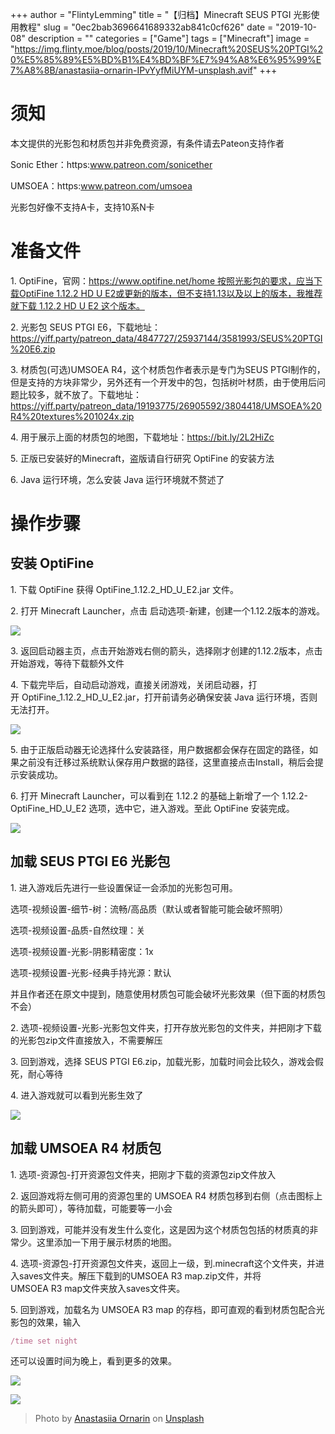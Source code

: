+++
author = "FlintyLemming"
title = "【归档】Minecraft SEUS PTGI 光影使用教程"
slug = "0ec2bab3696641689332ab841c0cf626"
date = "2019-10-08"
description = ""
categories = ["Game"]
tags = ["Minecraft"]
image = "https://img.flinty.moe/blog/posts/2019/10/Minecraft%20SEUS%20PTGI%20%E5%85%89%E5%BD%B1%E4%BD%BF%E7%94%A8%E6%95%99%E7%A8%8B/anastasiia-ornarin-IPvYyfMiUYM-unsplash.avif"
+++

# **须知**

本文提供的光影包和材质包并非免费资源，有条件请去Pateon支持作者

Sonic Ether：https:www.patreon.com/sonicether

UMSOEA：https:www.patreon.com/umsoea

光影包好像不支持A卡，支持10系N卡

# **准备文件**

1. OptiFine，官网：https://www.optifine.net/home 按照光影包的要求，应当下载OptiFine 1.12.2 HD U E2或更新的版本，但不支持1.13以及以上的版本，我推荐就下载 1.12.2 HD U E2 这个版本。

2. 光影包 SEUS PTGI E6，下载地址：https://yiff.party/patreon_data/4847727/25937144/3581993/SEUS%20PTGI%20E6.zip

3. 材质包(可选)UMSOEA R4，这个材质包作者表示是专门为SEUS PTGI制作的，但是支持的方块非常少，另外还有一个开发中的包，包括树叶材质，由于使用后问题比较多，就不放了。下载地址：https://yiff.party/patreon_data/19193775/26905592/3804418/UMSOEA%20R4%20textures%201024x.zip

4. 用于展示上面的材质包的地图，下载地址：https://bit.ly/2L2HiZc

5. 正版已安装好的Minecraft，盗版请自行研究 OptiFine 的安装方法

6. Java 运行环境，怎么安装 Java 运行环境就不赘述了

# **操作步骤**

## **安装 OptiFine**

1. 下载 OptiFine 获得 OptiFine_1.12.2_HD_U_E2.jar 文件。

2. 打开 Minecraft Launcher，点击 启动选项-新建，创建一个1.12.2版本的游戏。

![](https://img.flinty.moe/blog/posts/2019/10/Minecraft%20SEUS%20PTGI%20%E5%85%89%E5%BD%B1%E4%BD%BF%E7%94%A8%E6%95%99%E7%A8%8B/1.avif)

3. 返回启动器主页，点击开始游戏右侧的箭头，选择刚才创建的1.12.2版本，点击开始游戏，等待下载额外文件

4. 下载完毕后，自动启动游戏，直接关闭游戏，关闭启动器，打开 OptiFine_1.12.2_HD_U_E2.jar，打开前请务必确保安装 Java 运行环境，否则无法打开。

![](https://img.flinty.moe/blog/posts/2019/10/Minecraft%20SEUS%20PTGI%20%E5%85%89%E5%BD%B1%E4%BD%BF%E7%94%A8%E6%95%99%E7%A8%8B/2.avif)

5. 由于正版启动器无论选择什么安装路径，用户数据都会保存在固定的路径，如果之前没有迁移过系统默认保存用户数据的路径，这里直接点击Install，稍后会提示安装成功。

6. 打开 Minecraft Launcher，可以看到在 1.12.2 的基础上新增了一个 1.12.2-OptiFine_HD_U_E2 选项，选中它，进入游戏。至此 OptiFine 安装完成。

![](https://img.flinty.moe/blog/posts/2019/10/Minecraft%20SEUS%20PTGI%20%E5%85%89%E5%BD%B1%E4%BD%BF%E7%94%A8%E6%95%99%E7%A8%8B/3.avif)

## **加载 SEUS PTGI E6 光影包**

1. 进入游戏后先进行一些设置保证一会添加的光影包可用。

选项-视频设置-细节-树：流畅/高品质（默认或者智能可能会破坏照明）

选项-视频设置-品质-自然纹理：关

选项-视频设置-光影-阴影精密度：1x

选项-视频设置-光影-经典手持光源：默认

并且作者还在原文中提到，随意使用材质包可能会破坏光影效果（但下面的材质包不会）

2. 选项-视频设置-光影-光影包文件夹，打开存放光影包的文件夹，并把刚才下载的光影包zip文件直接放入，不需要解压

3. 回到游戏，选择 SEUS PTGI E6.zip，加载光影，加载时间会比较久，游戏会假死，耐心等待

4. 进入游戏就可以看到光影生效了

![](https://img.flinty.moe/blog/posts/2019/10/Minecraft%20SEUS%20PTGI%20%E5%85%89%E5%BD%B1%E4%BD%BF%E7%94%A8%E6%95%99%E7%A8%8B/4.avif)

## **加载 UMSOEA R4 材质包**

1. 选项-资源包-打开资源包文件夹，把刚才下载的资源包zip文件放入

2. 返回游戏将左侧可用的资源包里的 UMSOEA R4 材质包移到右侧（点击图标上的箭头即可），等待加载，可能要等一小会

3. 回到游戏，可能并没有发生什么变化，这是因为这个材质包包括的材质真的非常少。这里添加一下用于展示材质的地图。

4. 选项-资源包-打开资源包文件夹，返回上一级，到.minecraft这个文件夹，并进入saves文件夹。解压下载到的UMSOEA R3 map.zip文件，并将UMSOEA R3 map文件夹放入saves文件夹。

5. 回到游戏，加载名为 UMSOEA R3 map 的存档，即可直观的看到材质包配合光影包的效果，输入

```jsx
/time set night
```

还可以设置时间为晚上，看到更多的效果。

![](https://img.flinty.moe/blog/posts/2019/10/Minecraft%20SEUS%20PTGI%20%E5%85%89%E5%BD%B1%E4%BD%BF%E7%94%A8%E6%95%99%E7%A8%8B/5.avif)

![](https://img.flinty.moe/blog/posts/2019/10/Minecraft%20SEUS%20PTGI%20%E5%85%89%E5%BD%B1%E4%BD%BF%E7%94%A8%E6%95%99%E7%A8%8B/6.avif)

> Photo by [Anastasiia Ornarin](https://unsplash.com/@ornarin?utm_content=creditCopyText&utm_medium=referral&utm_source=unsplash) on [Unsplash](https://unsplash.com/photos/a-group-of-circular-objects-sitting-on-top-of-a-desert-IPvYyfMiUYM?utm_content=creditCopyText&utm_medium=referral&utm_source=unsplash)
  